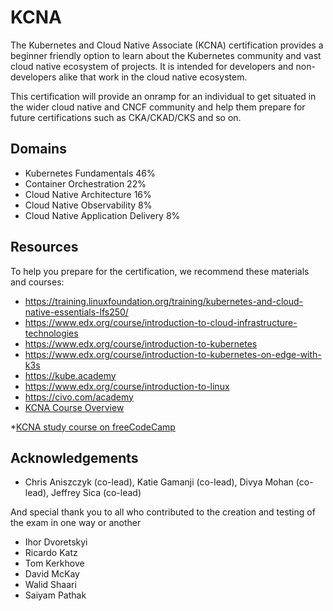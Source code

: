 # KCNA

The Kubernetes and Cloud Native Associate (KCNA) certification provides a beginner friendly option to learn about the Kubernetes community and vast cloud native ecosystem of projects. It is intended for developers and non-developers alike that work in the cloud native ecosystem.

This certification will provide an onramp for an individual to get situated in the wider cloud native and CNCF community and help them prepare for future certifications such as CKA/CKAD/CKS and so on.

## Domains

* Kubernetes Fundamentals	46%
* Container Orchestration	22%
* Cloud Native Architecture	16%
* Cloud Native Observability	8%
* Cloud Native Application Delivery	8%

## Resources

To help you prepare for the certification, we recommend these materials and courses:

* https://training.linuxfoundation.org/training/kubernetes-and-cloud-native-essentials-lfs250/
* https://www.edx.org/course/introduction-to-cloud-infrastructure-technologies
* https://www.edx.org/course/introduction-to-kubernetes
* https://www.edx.org/course/introduction-to-kubernetes-on-edge-with-k3s
* https://kube.academy
* https://www.edx.org/course/introduction-to-linux
* https://civo.com/academy
* [KCNA Course Overview](https://youtu.be/iGkFHB1kFZ0)

*[KCNA study course on freeCodeCamp](https://www.youtube.com/watch?v=AplluksKvzI)

## Acknowledgements 

* Chris Aniszczyk (co-lead), Katie Gamanji (co-lead), Divya Mohan (co-lead), Jeffrey Sica (co-lead)

And special thank you to all who contributed to the creation and testing of the exam in one way or another

* Ihor Dvoretskyi
* Ricardo Katz
* Tom Kerkhove
* David McKay
* Walid Shaari
* Saiyam Pathak
